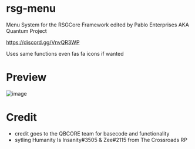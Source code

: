 # rsg-menu
Menu System for the RSGCore Framework edited by Pablo Enterprises AKA Quantum Project

https://discord.gg/VnvQR3WP

Uses same functions even fas fa icons if wanted

# Preview
![image](https://github.com/Artmines/rsg-menu/assets/96462463/d430c8a7-ceff-4cb3-8816-b44278a8dcfb)

# Credit
- credit goes to the QBCORE team for basecode and functionality
- sytling Humanity Is Insanity#3505 & Zee#2115 from The Crossroads RP
